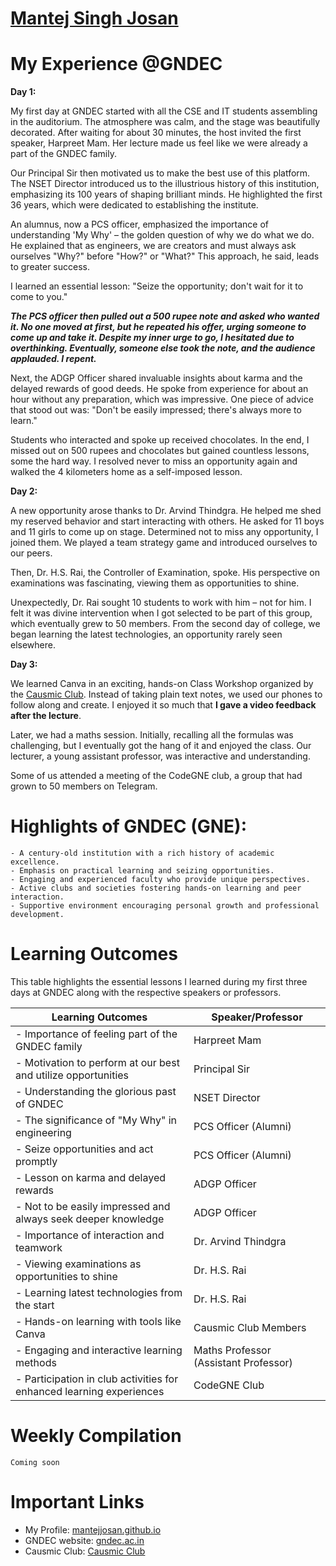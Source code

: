 # [Mantej Singh Josan](www.github.com/mantejjosan)
# My Experience @GNDEC

**Day 1:**

My first day at GNDEC started with all the CSE and IT students assembling in the auditorium. The atmosphere was calm, and the stage was beautifully decorated. After waiting for about 30 minutes, the host invited the first speaker, Harpreet Mam. Her lecture made us feel like we were already a part of the GNDEC family.

Our Principal Sir then motivated us to make the best use of this platform. The NSET Director introduced us to the illustrious history of this institution, emphasizing its 100 years of shaping brilliant minds. He highlighted the first 36 years, which were dedicated to establishing the institute.

An alumnus, now a PCS officer, emphasized the importance of understanding 'My Why' – the golden question of why we do what we do. He explained that as engineers, we are creators and must always ask ourselves "Why?" before "How?" or "What?" This approach, he said, leads to greater success.

I learned an essential lesson: "Seize the opportunity; don't wait for it to come to you."

***The PCS officer then pulled out a 500 rupee note and asked who wanted it. No one moved at first, but he repeated his offer, urging someone to come up and take it. Despite my inner urge to go, I hesitated due to overthinking. Eventually, someone else took the note, and the audience applauded. I repent.***

Next, the ADGP Officer shared invaluable insights about karma and the delayed rewards of good deeds. He spoke from experience for about an hour without any preparation, which was impressive. One piece of advice that stood out was: "Don't be easily impressed; there's always more to learn."

Students who interacted and spoke up received chocolates. In the end, I missed out on 500 rupees and chocolates but gained countless lessons, some the hard way. I resolved never to miss an opportunity again and walked the 4 kilometers home as a self-imposed lesson.

**Day 2:**

A new opportunity arose thanks to Dr. Arvind Thindgra. He helped me shed my reserved behavior and start interacting with others. He asked for 11 boys and 11 girls to come up on stage. Determined not to miss any opportunity, I joined them. We played a team strategy game and introduced ourselves to our peers.

Then, Dr. H.S. Rai, the Controller of Examination, spoke. His perspective on examinations was fascinating, viewing them as opportunities to shine.

Unexpectedly, Dr. Rai sought 10 students to work with him – not for him. I felt it was divine intervention when I got selected to be part of this group, which eventually grew to 50 members. From the second day of college, we began learning the latest technologies, an opportunity rarely seen elsewhere.

**Day 3:**

We learned Canva in an exciting, hands-on Class Workshop organized by the [Causmic Club](https://causmic.gndec.ac.in). Instead of taking plain text notes, we used our phones to follow along and create. I enjoyed it so much that **I gave a video feedback after the lecture**.

Later, we had a maths session. Initially, recalling all the formulas was challenging, but I eventually got the hang of it and enjoyed the class. Our lecturer, a young assistant professor, was interactive and understanding.

Some of us attended a meeting of the CodeGNE club, a group that had grown to 50 members on Telegram.

# **Highlights of GNDEC (GNE):**
```
- A century-old institution with a rich history of academic excellence.
- Emphasis on practical learning and seizing opportunities.
- Engaging and experienced faculty who provide unique perspectives.
- Active clubs and societies fostering hands-on learning and peer interaction.
- Supportive environment encouraging personal growth and professional development.
```

# Learning Outcomes

This table highlights the essential lessons I learned during my first three days at GNDEC along with the respective speakers or professors.

| **Learning Outcomes**                                                                                      | **Speaker/Professor**               |
|------------------------------------------------------------------------------------------------------------|-------------------------------------|
| - Importance of feeling part of the GNDEC family                                                           | Harpreet Mam                        |
| - Motivation to perform at our best and utilize opportunities                                              | Principal Sir                       |
| - Understanding the glorious past of GNDEC                                                                 | NSET Director                       |
| - The significance of "My Why" in engineering                                                              | PCS Officer (Alumni)                |
| - Seize opportunities and act promptly                                                                     | PCS Officer (Alumni)                |
| - Lesson on karma and delayed rewards                                                                      | ADGP Officer                        |
| - Not to be easily impressed and always seek deeper knowledge                                              | ADGP Officer                        |
| - Importance of interaction and teamwork                                                                   | Dr. Arvind Thindgra                 |
| - Viewing examinations as opportunities to shine                                                           | Dr. H.S. Rai                        |
| - Learning latest technologies from the start                                                              | Dr. H.S. Rai                        |
| - Hands-on learning with tools like Canva                                                                  | Causmic Club Members                |
| - Engaging and interactive learning methods                                                                | Maths Professor (Assistant Professor)|
| - Participation in club activities for enhanced learning experiences                                       | CodeGNE Club                        |

# Weekly Compilation
```Coming soon```

# Important Links
- My Profile: [mantejjosan.github.io](https://mantejjosan.github.io)
- GNDEC website: [gndec.ac.in](www.gndec.ac.in)
- Causmic Club: [Causmic Club](https://causmic.gndec.ac.in)
